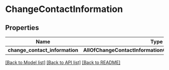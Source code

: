 # ChangeContactInformation

## Properties
Name | Type | Description | Notes
------------ | ------------- | ------------- | -------------
**change_contact_information** | **AllOfChangeContactInformationChangeContactInformation** |  | 

[[Back to Model list]](../README.md#documentation-for-models) [[Back to API list]](../README.md#documentation-for-api-endpoints) [[Back to README]](../README.md)

